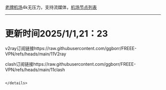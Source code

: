 
[老牌机场](https://www.linghunyun.com/#/register?code=KBcl8cHj)4k无压力，支持流媒体，[机场节点列表](https://github.com/ggborr/FREEE-VPN/blob/main/%E8%8A%82%E7%82%B9%E5%88%97%E8%A1%A8.pdf)
****

# 更新时间2025/1/1,21：23
v2ray订阅链接https://raw.githubusercontent.com/ggborr/FREEE-VPN/refs/heads/main/11V2ray

clash订阅链接https://raw.githubusercontent.com/ggborr/FREEE-VPN/refs/heads/main/11clash


 
  
``` 
 
</details>

 
